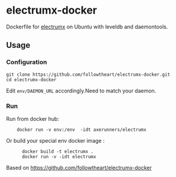 # electrumx-docker
Dockerfile for [electrumx](https://github.com/kyuupichan/electrumx) on Ubuntu with leveldb and daemontools.

## Usage
### Configuration
```
git clone https://github.com/followtheart/electrumx-docker.git
cd electrumx-docker
```

Edit `env/DAEMON_URL` accordingly.Need to match your daemon.

### Run
Run from docker hub:
```shell
    docker run -v env:/env  -idt axerunners/electrumx
```

Or build your special env docker image :
```shell
      docker build -t electrumx .
      docker run -v -idt electrumx
```

Based on https://github.com/followtheart/electrumx-docker
